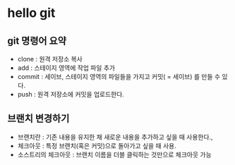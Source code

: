 # hello git

## git 명령어 요약

 - clone : 원격 저장소 복사
 - add : 스테이지 영역에 작업 파일 추가
 - commit : 세이브, 스테이지 영역의 파일들을 가지고 커밋( = 세이브) 를 만들 수 있다.
 - push : 원격 저장소에 커밋을 업로드한다.

 ## 브랜치 변경하기
  - 브랜치란 : 기존 내용을 유지한 채 새로운 내용을 추가하고 싶을 때 사용한다.,
  - 체크아웃 : 특정 브랜치(혹은 커밋)으로 돌아가고 싶을 때 사용.
  - 소스트리의 체크아웃 : 브랜치 이름을 더블 클릭하는 것만으로 체크아웃 가능